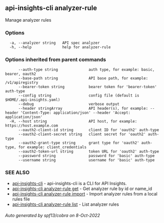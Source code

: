 ## api-insights-cli analyzer-rule

Manage analyzer rules

### Options

```
  -a, --analyzer string   API spec analyzer
  -h, --help              help for analyzer-rule
```

### Options inherited from parent commands

```
      --auth-type string              auth type, for example: basic, bearer, oauth2
      --base-path string              API base path, for example: /v1/apiregistry
      --bearer-token string           bearer token for 'bearer-token' auth-type
      --config string                 config file (default is $HOME/.api-insights.yaml)
      --debug                         verbose output
      --header stringArray            API header(s), for example: --header 'Content-Type: application/json' --header 'Accept: application/json'
  -H, --host string                   API host, for example: https://host.example.com
      --oauth2-client-id string       client ID for 'oauth2' auth-type
      --oauth2-client-secret string   client secret for 'oauth2' auth-type
      --oauth2-grant-type string      grant type for 'oauth2' auth-type, for example: client_credentials
      --oauth2-token-url string       token URL for 'oauth2' auth-type
      --password string               password for 'basic' auth-type
      --username string               username for 'basic' auth-type
```

### SEE ALSO

* [api-insights-cli](api-insights-cli.md)	 - api-insights-cli is a CLI for API Insights.
* [api-insights-cli analyzer-rule get](api-insights-cli_analyzer-rule_get.md)	 - Get analyzer rule by id or name_id
* [api-insights-cli analyzer-rule import](api-insights-cli_analyzer-rule_import.md)	 - Import analyzer rules from a local rules file
* [api-insights-cli analyzer-rule list](api-insights-cli_analyzer-rule_list.md)	 - List analyzer rules

###### Auto generated by spf13/cobra on 8-Oct-2022
